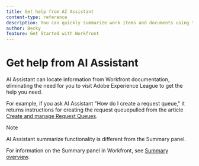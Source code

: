 ```yaml
---
title: Get help from AI Assistant
content-type: reference
description: You can quickly summarize work items and documents using the Summarize this functionality.
author: Becky
feature: Get Started with Workfront
---
```

# Get help from AI Assistant

AI Assistant can locate information from Workfront documentation, eliminating the need for you to visit Adobe Experience League to get the help you need. 

For example, if you ask AI Assistant "How do I create a request queue," it returns instructions for creating the request queuepulled from the article [Create and manage Request Queues](/help/quicksilver/manage-work/requests/create-and-manage-request-queues/create-request-queue.md).

>[!NOTE]
>
>AI Assistant summarize functionality is different from the Summary panel. 
>
>For information on the Summary panel in Workfront, see [Summary overview](/help/quicksilver/workfront-basics/the-new-workfront-experience/summary-overview.md).





